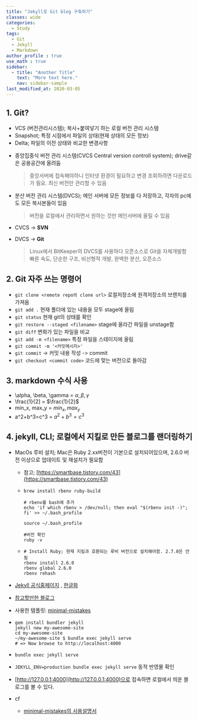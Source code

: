 ```yaml
---
title: "Jekyll로 Git blog 구축하기"
classes: wide
categories:
  - Study
tags:
  - Git
  - Jekyll
  - Markdown
author_profile : true
use_math : true
sidebar:
  - title: "Another Title"
    text: "More text here."
    nav: sidebar-sample
last_modified_at: 2020-03-05
---
```


## 1. Git?

  * VCS (버전관리시스템); 복사+붙여넣기 하는 로컬 버전 관리 시스템
  * Snapshot; 특정 시점에서 파일의 상태(현재 상태의 모든 정보)
  * Delta; 파일의 이전 상태와 비교한 변경사항
  
  
  - 중앙집중식 버전 관리 시스템(CVCS Central version controll system); drive같은 공용공간에 올려둠
    > 중앙서버에 접속해야하니 인터넷 환경이 필요하고 변경 조회하려면 다운로드가 필요.
    > 최신 버전만 관리할 수 있음
  
  - 분산 버전 관리 시스템(DVCS); 메인 서버에 모든 정보를 다 저장하고, 각자의 pc에도 모든 복사본들이 있음
    > 버전을 로컬에서 관리하면서 원하는 것만 메인서버에 올릴 수 있음
  
  - CVCS -> **SVN**
  - DVCS -> **Git**
    > Linux에서 BitKeeper의 DVCS를 사용하다 오픈소스로 Git을 자체개발함
    > 빠른 속도, 단순한 구조, 비선형적 개발, 완벽한 분산, 오픈소스



## 2. Git 자주 쓰는 명령어
  - `git clone <remote repo의 clone url>` 로컬저장소에 원격저장소의 브랜치를 가져옴
  - `git add .` 현재 폴더에 있는 내용을 모두 stage에 올림
  - `git status` 현재 git의 상태를 확인
  - `git restore --staged <filename>` stage에 올라간 파일을 unstage함
  - `git diff` 변화가 있는 파일을 비교
  - `git add -m <filename>` 특정 파일을 스테이지에 올림
  - `git commit -m '<커밋메시지>'`
  - `git commit` -> 커밋 내용 작성 -> commit
  - `git checkout <commit code>` 코드에 맞는 버전으로 돌아감



## 3. markdown 수식 사용
  - \alpha, \beta, \gamma = $\alpha, \beta, \gamma$
  - \frac{1}{2] = $\frac{1}{2}$
  - min_x, max_y = $min_x, max_y$
  - a^2+b^3=c^3 = $a^2+b^3=c^3$



## 4. jekyll, CLl; 로컬에서 지킬로 만든 블로그를 랜더링하기
  - MacOs 루비 설치; Mac은 Ruby 2.xx버전이 기본으로 설치되어있으며, 2.6.0 버전 이상으로 업데이트 및 재설치가 필요함
    - 참고; [https://smartbase.tistory.com/43](https://smartbase.tistory.com/43)

    - ```shell
      brew install rbenv ruby-build 
      
      # rbenv를 bash에 추가 
      echo 'if which rbenv > /dev/null; then eval "$(rbenv init -)"; fi' >> ~/.bash_profile 
      
      source ~/.bash_profile
      
      #버전 확인
      ruby -v 
      
      ```

    - ```shell
      # Install Ruby; 현재 지킬과 호환되는 루비 버전으로 설치해야함. 2.7.0은 안됨
      rbenv install 2.6.0
      rbenv global 2.6.0
      rbenv rehash
      
      ```

  - [Jekyll 공식홈페이지](https://jekyllrb.com) , [한글화](https://jekyllrb-ko.github.io)

  - [참고할만한 블로그](https://devinlife.com/howto%20github%20pages/new-blog-from-template/)
  - 사용한 템플릿: [minimal-mistakes](https://mmistakes.github.io/minimal-mistakes)
  - ```shell
    gem install bundler jekyll
    jekyll new my-awesome-site
    cd my-awesome-site
    ~/my-awesome-site $ bundle exec jekyll serve
    # => Now browse to http://localhost:4000
    ```
  - `bundle exec jekyll serve`
  - `JEKYLL_ENV=production bundle exec jekyll serve` 동적 반영물 확인
  - [http://127.0.0.1:4000](http://127.0.0.1:4000)으로 접속하면 로컬에서 띄운 블로그를 볼 수 있다.

  - cf
    - [minimal-mistakes의 사용설명서](https://mmistakes.github.io/minimal-mistakes/docs/utility-classes/)
